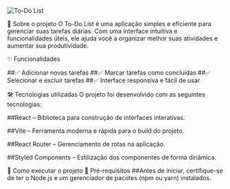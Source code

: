 ![To-Do List](https://img.freepik.com/fotos-gratis/caderno-plano-com-lista-de-tarefas-na-mesa_23-2148938726.jpg)



📝 Sobre o projeto
O To-Do List é uma aplicação simples e eficiente para gerenciar suas tarefas diárias. Com uma interface intuitiva e funcionalidades úteis, ele ajuda você a organizar melhor suas atividades e aumentar sua produtividade.

✨ Funcionalidades

##✅ Adicionar novas tarefas
##✅ Marcar tarefas como concluídas
##✅ Selecionar e excluir tarefas
##✅ Interface responsiva e fácil de usar

🛠️ Tecnologias utilizadas
O projeto foi desenvolvido com as seguintes tecnologias:

##React – Biblioteca para construção de interfaces interativas.

##Vite – Ferramenta moderna e rápida para o build do projeto.

##React Router – Gerenciamento de rotas na aplicação.

##Styled Components – Estilização dos componentes de forma dinâmica.

📌 Como executar o projeto
🔹 Pré-requisitos
##Antes de iniciar, certifique-se de ter o Node.js e um gerenciador de pacotes (npm ou yarn) instalados.





